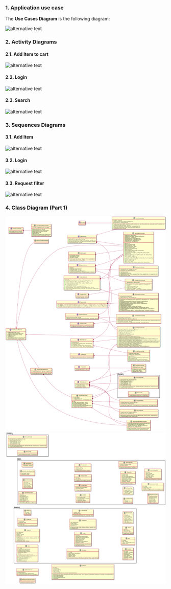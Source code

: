 ### 1. Application use case
The **Use Cases Diagram** is the following diagram:

![alternative text](http://www.plantuml.com/plantuml/proxy?cache=no&src=https://raw.githubusercontent.com/stroitel201/techshop/master/docs/uml/use-case.puml)

### 2. Activity Diagrams
#### 2.1. Add Item to cart

![alternative text](http://www.plantuml.com/plantuml/proxy?cache=no&src=https://raw.githubusercontent.com/stroitel201/techshop/master/docs/uml/activity/add-to-cart.puml)
#### 2.2. Login

![alternative text](http://www.plantuml.com/plantuml/proxy?cache=no&src=https://raw.githubusercontent.com/stroitel201/techshop/master/docs/uml/activity/login.puml)
#### 2.3. Search

![alternative text](http://www.plantuml.com/plantuml/proxy?cache=no&src=https://raw.githubusercontent.com/stroitel201/techshop/master/docs/uml/activity/search.puml)

### 3. Sequences Diagrams
#### 3.1. Add Item

![alternative text](http://www.plantuml.com/plantuml/proxy?cache=no&src=https://raw.githubusercontent.com/stroitel201/techshop/master/docs/uml/sequence/add-item.puml)
#### 3.2. Login

![alternative text](http://www.plantuml.com/plantuml/proxy?cache=no&src=https://raw.githubusercontent.com/stroitel201/techshop/master/docs/uml/sequence/login.puml)
#### 3.3. Request filter

![alternative text](http://www.plantuml.com/plantuml/proxy?cache=no&src=https://raw.githubusercontent.com/stroitel201/techshop/master/docs/uml/sequence/requestFilter.puml)

### 4. Class Diagram (Part 1)
<img src="class_diagram.png">
<img src="class_diagram_2.png">